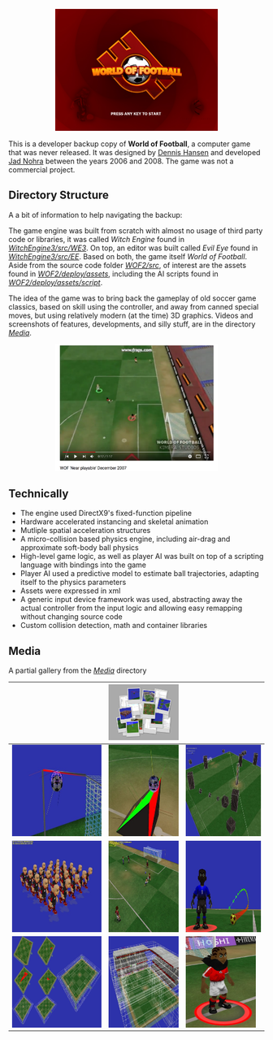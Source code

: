 <p align="center"><a href=https://www.youtube.com/watch?v=y1ql5D7sgC0&list=PL5ED86276C6DB1347&index=7><img src="WOF2/deploy/res/splash.jpg" width="320"/></a></p>

This is a developer backup copy of __World of Football__, a computer game that was never released. It was designed by [Dennis Hansen](https://www.linkedin.com/in/denniskhanhansen/) and developed [Jad Nohra](https://www.linkedin.com/in/jadnohra/) between the years 2006 and 2008. The game was not a commercial project.

## Directory Structure

A a bit of information to help navigating the backup:

The game engine was built from scratch with almost no usage of third party code or libraries, it was called _Witch Engine_ found in _[WitchEngine3/src/WE3](WitchEngine3/src/WE3)_. On top, an editor was built called _Evil Eye_ found in _[WitchEngine3/src/EE](WitchEngine3/src/EE)_. Based on both, the game itself _World of Football_. Aside from the source code folder _[WOF2/src](WOF2/src)_, of interest are the assets found in _[WOF2/deploy/assets](WOF2/deploy/assets)_, including the AI scripts found in _[WOF2/deploy/assets/script](WOF2/deploy/assets/script)_.

The idea of the game was to bring back the gameplay of old soccer game classics, based on skill using the controller, and away from canned special moves, but using relatively modern (at the time) 3D graphics. Videos and screenshots of features, developments, and silly stuff, are in the directory _[Media](Media)_.

<p align="center"><a href=https://www.youtube.com/watch?v=y1ql5D7sgC0&list=PL5ED86276C6DB1347&index=7><img src="Media/youtube_video.png" width="320"/></a></p>

## Technically
 * The engine used DirectX9's fixed-function pipeline
 * Hardware accelerated instancing and skeletal animation
 * Mutliple spatial acceleration structures
 * A micro-collision based physics engine, including air-drag and approximate soft-body ball physics
 * High-level game logic, as well as player AI was built on top of a scripting language with bindings into the game
 * Player AI used a predictive model to estimate ball trajectories, adapting itself to the physics parameters
 * Assets were expressed in xml
 * A generic input device framework was used, abstracting away the actual controller from the input logic and allowing easy remapping without changing source code
 * Custom collision detection, math and container libraries

## Media
A partial gallery from the _[Media](Media)_ directory

|   | <img src="Media/collage5.jpg" width="240"/>  |   |
|---|---|---|
| <img src="Media/sshot-20.jpg" height="180"/> | <img src="Media/sshot-21.jpg" height="180"/>  | <img src="Media/sshot-22.jpg" height="180"/>  |
|  <img src="Media/sshot-23.jpg" height="180"/> | <img src="Media/sshot-24.jpg" height="180"/>  | <img src="Media/sshot-25.jpg" height="180"/>  |
| <img src="Media/sshot-26.jpg" height="180"/>  |  <img src="Media/sshot-27.jpg" height="180"/> | <img src="Media/sshot-28.jpg" height="180"/>  |
